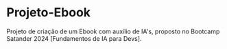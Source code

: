 # Projeto-Ebook
Projeto de criação de um Ebook com auxílio de IA's, proposto no Bootcamp Satander 2024 [Fundamentos de IA para Devs].
